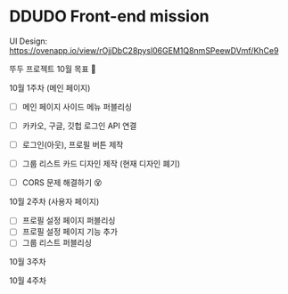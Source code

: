 # DDUDO Front-end mission

UI Design: https://ovenapp.io/view/rOjjDbC28pysl06GEM1Q8nmSPeewDVmf/KhCe9

뚜두 프로젝트 10월 목표 📝

 10월 1주차 (메인 페이지)

- [ ]  메인 페이지 사이드 메뉴 퍼블리싱
- [ ]  카카오, 구글, 깃헙 로그인 API 연결
- [ ]  로그인(아웃), 프로필 버튼 제작
- [ ]  그룹 리스트 카드 디자인 제작 (현재 디자인 폐기)
- [ ]  CORS 문제 해결하기 😵
    
    

10월 2주차 (사용자 페이지)

- [ ]  프로필 설정 페이지 퍼블리싱
- [ ]  프로필 설정 페이지 기능 추가
- [ ]  그룹 리스트 퍼블리싱

10월 3주차

10월 4주차
